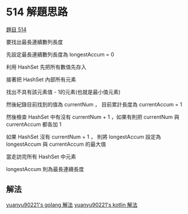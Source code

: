 # 514 解題思路

[題目 514](514-zh.md)

要找出最長連續數列長度

先設定最長連續數列長度為 longestAccum = 0

利用 HashSet 先把所有數值先存入

接著把 HashSet 內部所有元素

找出不具有該元素值 - 1的元素(也就是最小值元素)

然後紀錄目前找到的值為 currentNum ， 目前累計長度為 currentAccum = 1

然後檢查 HashSet 中有沒有 currentNum + 1 ，如果有則把 currentNum 與 currentAccum 都各加 1

如果 HashSet 沒有 currentNum + 1 ， 則將 longestAccum 設定為 longestAccum 與 currentAccum 的最大值

當走訪完所有 HashSet 中元素

longestAccum 則為最長連續長度

## 解法

[yuanyu90221's golang 解法](https://github.com/yuanyu90221/DailyCodingProblem514Go)
[yuanyu90221's kotlin 解法](https://github.com/yuanyu90221/DailyCodingProblem514)